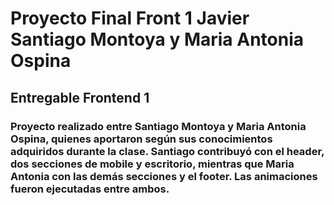 # Proyecto Final Front 1 Javier Santiago Montoya y Maria Antonia Ospina

## Entregable Frontend 1 

### Proyecto realizado entre Santiago Montoya y Maria Antonia Ospina, quienes aportaron según sus conocimientos adquiridos durante la clase. Santiago contribuyó con el header, dos secciones de mobile y escritorio, mientras que Maria Antonia con las demás secciones y el footer. Las animaciones fueron ejecutadas entre ambos.
